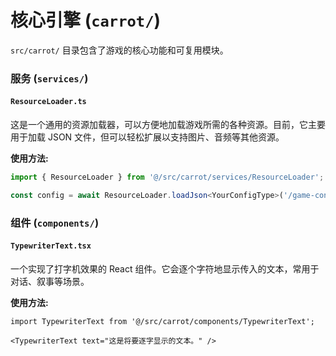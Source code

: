 # 核心引擎 (`carrot/`)

`src/carrot/` 目录包含了游戏的核心功能和可复用模块。

### 服务 (`services/`)

#### `ResourceLoader.ts`

这是一个通用的资源加载器，可以方便地加载游戏所需的各种资源。目前，它主要用于加载 JSON 文件，但可以轻松扩展以支持图片、音频等其他资源。

**使用方法:**
```typescript
import { ResourceLoader } from '@/src/carrot/services/ResourceLoader';

const config = await ResourceLoader.loadJson<YourConfigType>('/game-config.json');
```

### 组件 (`components/`)

#### `TypewriterText.tsx`

一个实现了打字机效果的 React 组件。它会逐个字符地显示传入的文本，常用于对话、叙事等场景。

**使用方法:**
```tsx
import TypewriterText from '@/src/carrot/components/TypewriterText';

<TypewriterText text="这是将要逐字显示的文本。" />
``` 